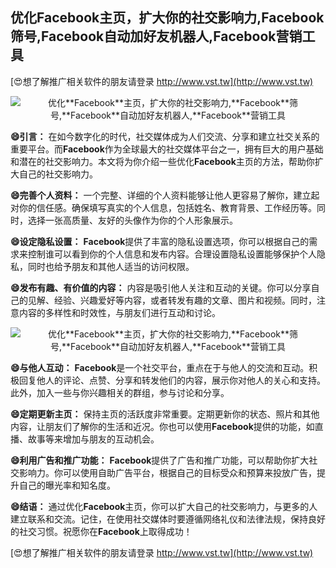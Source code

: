## **优化**Facebook**主页，扩大你的社交影响力,**Facebook**筛号,**Facebook**自动加好友机器人,**Facebook**营销工具**

[😍想了解推广相关软件的朋友请登录 http://www.vst.tw](http://www.vst.tw)

 <center><img src="https://vst.tw/MP4/tuiguang/png/2.png" alt="优化**Facebook**主页，扩大你的社交影响力,**Facebook**筛号,**Facebook**自动加好友机器人,**Facebook**营销工具"></center>

**😄引言：**
在如今数字化的时代，社交媒体成为人们交流、分享和建立社交关系的重要平台。而**Facebook**作为全球最大的社交媒体平台之一，拥有巨大的用户基础和潜在的社交影响力。本文将为你介绍一些优化**Facebook**主页的方法，帮助你扩大自己的社交影响力。

**😄完善个人资料：**
一个完整、详细的个人资料能够让他人更容易了解你，建立起对你的信任感。确保填写真实的个人信息，包括姓名、教育背景、工作经历等。同时，选择一张高质量、友好的头像作为你的个人形象展示。

**😄设定隐私设置：**
**Facebook**提供了丰富的隐私设置选项，你可以根据自己的需求来控制谁可以看到你的个人信息和发布内容。合理设置隐私设置能够保护个人隐私，同时也给予朋友和其他人适当的访问权限。

**😄发布有趣、有价值的内容：**
内容是吸引他人关注和互动的关键。你可以分享自己的见解、经验、兴趣爱好等内容，或者转发有趣的文章、图片和视频。同时，注意内容的多样性和时效性，与朋友们进行互动和讨论。

 <center><img src="https://vst.tw/MP4/tuiguang/png/2.png" alt="优化**Facebook**主页，扩大你的社交影响力,**Facebook**筛号,**Facebook**自动加好友机器人,**Facebook**营销工具"></center>

**😄与他人互动：**
**Facebook**是一个社交平台，重点在于与他人的交流和互动。积极回复他人的评论、点赞、分享和转发他们的内容，展示你对他人的关心和支持。此外，加入一些与你兴趣相关的群组，参与讨论和分享。

**😄定期更新主页：**
保持主页的活跃度非常重要。定期更新你的状态、照片和其他内容，让朋友们了解你的生活和近况。你也可以使用**Facebook**提供的功能，如直播、故事等来增加与朋友的互动机会。

**😄利用广告和推广功能：**
**Facebook**提供了广告和推广功能，可以帮助你扩大社交影响力。你可以使用自助广告平台，根据自己的目标受众和预算来投放广告，提升自己的曝光率和知名度。

**😄结语：**
通过优化**Facebook**主页，你可以扩大自己的社交影响力，与更多的人建立联系和交流。记住，在使用社交媒体时要遵循网络礼仪和法律法规，保持良好的社交习惯。祝愿你在**Facebook**上取得成功！

[😍想了解推广相关软件的朋友请登录 http://www.vst.tw](http://www.vst.tw)



